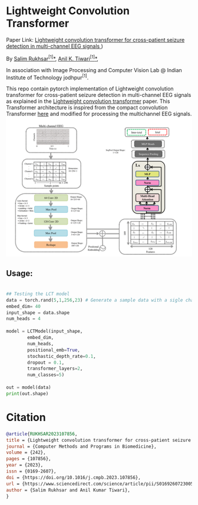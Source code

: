 # Lightweight Convolution Transformer
Paper Link: [Lightweight convolution transformer for cross-patient seizure detection in multi-channel EEG signals
](https://doi.org/10.1016/j.cmpb.2023.107856))

By [Salim Rukhsar<sup>[1]</sup><span>&#42;</span>](https://www.linkedin.com/in/salim-rukhsar-10845282/),
[Anil K. Tiwari<sup>[1]</sup><span>&#42;</span>](http://home.iitj.ac.in/~akt/),

In association with Image Processing and Computer Vision Lab @ Indian Institute of Technology jodhpur<sup>[1]</sup>.

This repo contain pytorch implementation of Lightweight convolution transformer for cross-patient seizure detection in multi-channel EEG signals as explained in the [Lightweight convolution transformer](https://doi.org/10.1016/j.cmpb.2023.107856) paper. This Transformer architecture is inspired from the compact convolution Transformer [here](https://arxiv.org/abs/2104.05704) and modified for processing the multichannel EEG signals.![](model.png)

## Usage:
```python

## Testing the LCT model    
data = torch.rand(5,1,256,23) # Generate a sample data with a sigle channel
embed_dim= 40
input_shape = data.shape
num_heads = 4

model = LCTModel(input_shape,
        embed_dim,
        num_heads,
        positional_emb=True,
        stochastic_depth_rate=0.1,
        dropout = 0.1,
        transformer_layers=2,
        num_classes=5)

out = model(data)
print(out.shape)
```

# Citation
```bibtex
@article{RUKHSAR2023107856,
title = {Lightweight convolution transformer for cross-patient seizure detection in multi-channel EEG signals},
journal = {Computer Methods and Programs in Biomedicine},
volume = {242},
pages = {107856},
year = {2023},
issn = {0169-2607},
doi = {https://doi.org/10.1016/j.cmpb.2023.107856},
url = {https://www.sciencedirect.com/science/article/pii/S0169260723005229},
author = {Salim Rukhsar and Anil Kumar Tiwari},
}
```
